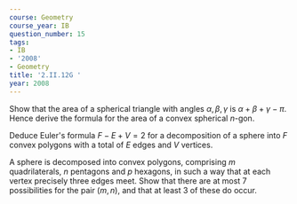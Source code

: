 ```yaml
---
course: Geometry
course_year: IB
question_number: 15
tags:
- IB
- '2008'
- Geometry
title: '2.II.12G '
year: 2008
---
```



Show that the area of a spherical triangle with angles $\alpha, \beta, \gamma$ is $\alpha+\beta+\gamma-\pi$. Hence derive the formula for the area of a convex spherical $n$-gon.

Deduce Euler's formula $F-E+V=2$ for a decomposition of a sphere into $F$ convex polygons with a total of $E$ edges and $V$ vertices.

A sphere is decomposed into convex polygons, comprising $m$ quadrilaterals, $n$ pentagons and $p$ hexagons, in such a way that at each vertex precisely three edges meet. Show that there are at most 7 possibilities for the pair $(m, n)$, and that at least 3 of these do occur.